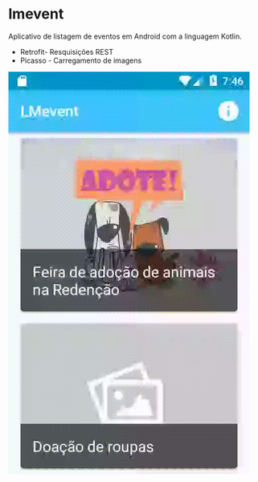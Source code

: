 # lmevent
Aplicativo de listagem de eventos em Android com a linguagem Kotlin.

* Retrofit- Resquisições REST
* Picasso - Carregamento de imagens

![](images/lmevent.gif)
